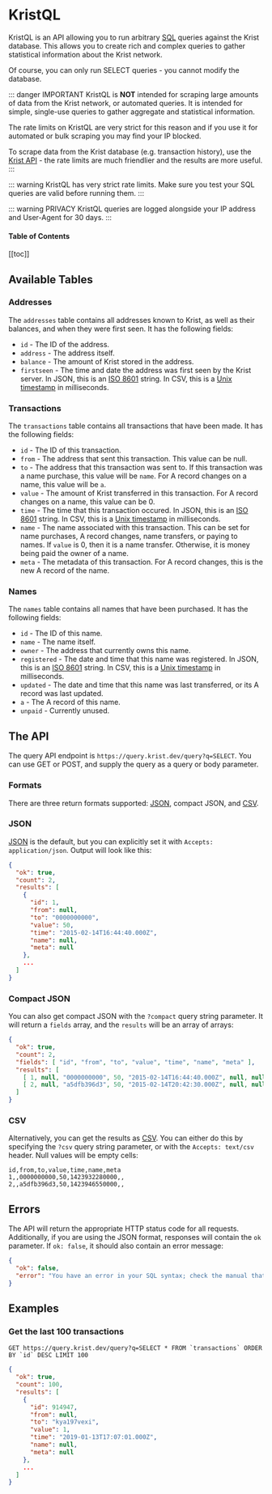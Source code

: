 # KristQL

KristQL is an API allowing you to run arbitrary
 [SQL](https://dev.mysql.com/doc/refman/5.7/en/sql-syntax.html) queries against
 the Krist database. This allows you to create rich and complex queries to
 gather statistical information about the Krist network.

Of course, you can only run SELECT queries - you cannot modify the database.

::: danger IMPORTANT
KristQL is **NOT** intended for scraping large amounts of data from the Krist
network, or automated queries. It is intended for simple, single-use queries to
gather aggregate and statistical information.

The rate limits on KristQL are very strict for this reason and if you use it for
automated or bulk scraping you may find your IP blocked.

To scrape data from the Krist database (e.g. transaction history), use the
[Krist API](https://krist.dev/docs/) - the rate limits are much friendlier and
the results are more useful.
:::

::: warning
KristQL has very strict rate limits. Make sure you test your SQL queries are
valid before running them.
:::

::: warning PRIVACY
KristQL queries are logged alongside your IP address and User-Agent for 30 days.
:::

#### Table of Contents
[[toc]]

## Available Tables
### Addresses
The `addresses` table contains all addresses known to Krist, as well as their balances, and when they were first seen. It has the following fields:
* `id` - The ID of the address.
* `address` - The address itself.
* `balance` - The amount of Krist stored in the address.
* `firstseen` - The time and date the address was first seen by the Krist server. In JSON, this is an [ISO 8601](https://en.wikipedia.org/wiki/ISO_8601) string. In CSV, this is a [Unix timestamp](https://en.wikipedia.org/wiki/Unix_time) in milliseconds.

### Transactions
The `transactions` table contains all transactions that have been made. It has the following fields:
* `id` - The ID of this transaction.
* `from` - The address that sent this transaction. This value can be null.
* `to` - The address that this transaction was sent to. If this transaction was a name purchase, this value will be `name`. For A record changes on a name, this value will be `a`.
* `value` - The amount of Krist transferred in this transaction. For A record changes on a name, this value can be 0.
* `time` - The time that this transaction occured. In JSON, this is an [ISO 8601](https://en.wikipedia.org/wiki/ISO_8601) string. In CSV, this is a [Unix timestamp](https://en.wikipedia.org/wiki/Unix_time) in milliseconds.
* `name` - The name associated with this transaction. This can be set for name purchases, A record changes, name transfers, or paying to names. If `value` is 0, then it is a name transfer. Otherwise, it is money being paid the owner of a name.
* `meta` - The metadata of this transaction. For A record changes, this is the new A record of the name.

### Names
The `names` table contains all names that have been purchased. It has the following fields:
* `id` - The ID of this name.
* `name` - The name itself.
* `owner` - The address that currently owns this name.
* `registered` - The date and time that this name was registered. In JSON, this is an [ISO 8601](https://en.wikipedia.org/wiki/ISO_8601) string. In CSV, this is a [Unix timestamp](https://en.wikipedia.org/wiki/Unix_time) in milliseconds.
* `updated` - The date and time that this name was last transferred, or its A record was last updated.
* `a` - The A record of this name.
* `unpaid` - Currently unused.

## The API
The query API endpoint is `https://query.krist.dev/query?q=SELECT`. You can use GET or POST, and supply the query as a query or body parameter.

### Formats
There are three return formats supported: [JSON](https://en.wikipedia.org/wiki/JSON), compact JSON, and [CSV](https://en.wikipedia.org/wiki/Comma-separated_values).

### JSON
[JSON](https://en.wikipedia.org/wiki/JSON) is the default, but you can explicitly set it with `Accepts: application/json`. Output will look like this:

```json
{
  "ok": true,
  "count": 2,
  "results": [
    {
      "id": 1,
      "from": null,
      "to": "0000000000",
      "value": 50,
      "time": "2015-02-14T16:44:40.000Z",
      "name": null,
      "meta": null
    },
    ...
  ]
}
```

### Compact JSON
You can also get compact JSON with the `?compact` query string parameter. It will return a `fields` array, and the `results` will be an array of arrays:

```json
{
  "ok": true,
  "count": 2,
  "fields": [ "id", "from", "to", "value", "time", "name", "meta" ],
  "results": [
    [ 1, null, "0000000000", 50, "2015-02-14T16:44:40.000Z", null, null ],
    [ 2, null, "a5dfb396d3", 50, "2015-02-14T20:42:30.000Z", null, null ]
  ]
}
```

### CSV
Alternatively, you can get the results as [CSV](https://en.wikipedia.org/wiki/Comma-separated_values). You can either do this by specifying the `?csv` query string parameter, or with the `Accepts: text/csv` header. Null values will be empty cells:

```csv
id,from,to,value,time,name,meta
1,,0000000000,50,1423932280000,,
2,,a5dfb396d3,50,1423946550000,,
```

## Errors
The API will return the appropriate HTTP status code for all requests. Additionally, if you are using the JSON format, responses will contain the `ok` parameter. If `ok: false`, it should also contain an error message:

```json
{
  "ok": false,
  "error": "You have an error in your SQL syntax; check the manual that corresponds to your MySQL server version for the right syntax to use near '\"' at line 1"
}
```


## Examples

### Get the last 100 transactions
```GET https://query.krist.dev/query?q=SELECT * FROM `transactions` ORDER BY `id` DESC LIMIT 100```
```json
{
  "ok": true,
  "count": 100,
  "results": [
    {
      "id": 914947,
      "from": null,
      "to": "kya197vexi",
      "value": 1,
      "time": "2019-01-13T17:07:01.000Z",
      "name": null,
      "meta": null
    },
    ...
  ]
}
```
